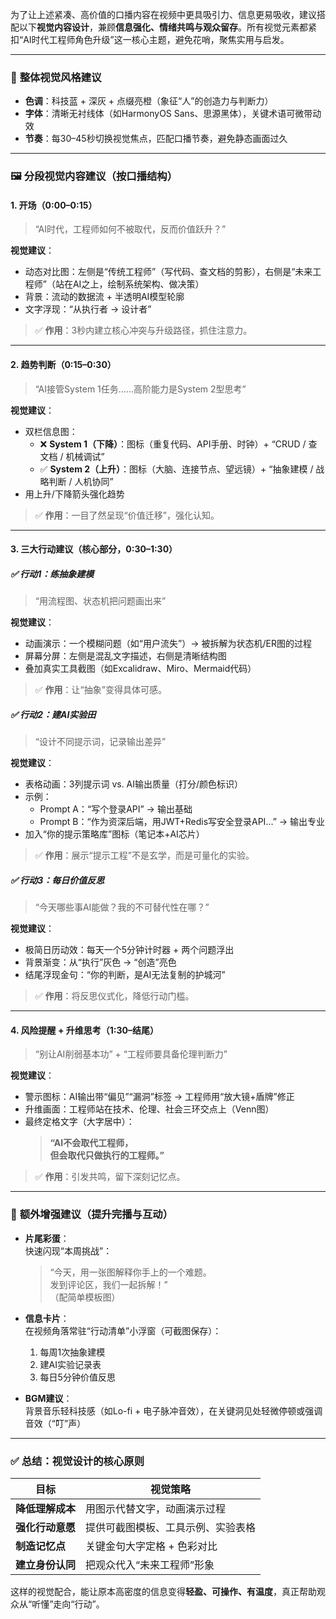 为了让上述紧凑、高价值的口播内容在视频中更具吸引力、信息更易吸收，建议搭配以下**视觉内容设计**，兼顾**信息强化、情绪共鸣与观众留存**。所有视觉元素都紧扣“AI时代工程师角色升级”这一核心主题，避免花哨，聚焦实用与启发。

---

### 🎯 **整体视觉风格建议**
- **色调**：科技蓝 + 深灰 + 点缀亮橙（象征“人”的创造力与判断力）  
- **字体**：清晰无衬线体（如HarmonyOS Sans、思源黑体），关键术语可微带动效  
- **节奏**：每30–45秒切换视觉焦点，匹配口播节奏，避免静态画面过久

---

### 🖼️ **分段视觉内容建议（按口播结构）**

#### 1. **开场（0:00–0:15）**  
> “AI时代，工程师如何不被取代，反而价值跃升？”

**视觉建议**：  
- 动态对比图：左侧是“传统工程师”（写代码、查文档的剪影），右侧是“未来工程师”（站在AI之上，绘制系统架构、做决策）  
- 背景：流动的数据流 + 半透明AI模型轮廓  
- 文字浮现：“从执行者 → 设计者”

> ✅ **作用**：3秒内建立核心冲突与升级路径，抓住注意力。

---

#### 2. **趋势判断（0:15–0:30）**  
> “AI接管System 1任务……高阶能力是System 2型思考”

**视觉建议**：  
- 双栏信息图：  
  - ❌ **System 1（下降）**：图标（重复代码、API手册、时钟）+ “CRUD / 查文档 / 机械调试”  
  - ✅ **System 2（上升）**：图标（大脑、连接节点、望远镜）+ “抽象建模 / 战略判断 / 人机协同”  
- 用上升/下降箭头强化趋势

> ✅ **作用**：一目了然呈现“价值迁移”，强化认知。

---

#### 3. **三大行动建议（核心部分，0:30–1:30）**

##### ✅ **行动1：练抽象建模**  
> “用流程图、状态机把问题画出来”

**视觉建议**：  
- 动画演示：一个模糊问题（如“用户流失”）→ 被拆解为状态机/ER图的过程  
- 屏幕分屏：左侧是混乱文字描述，右侧是清晰结构图  
- 叠加真实工具截图（如Excalidraw、Miro、Mermaid代码）

> ✅ **作用**：让“抽象”变得具体可感。

##### ✅ **行动2：建AI实验田**  
> “设计不同提示词，记录输出差异”

**视觉建议**：  
- 表格动画：3列提示词 vs. AI输出质量（打分/颜色标识）  
- 示例：  
  - Prompt A：“写个登录API” → 输出基础  
  - Prompt B：“作为资深后端，用JWT+Redis写安全登录API…” → 输出专业  
- 加入“你的提示策略库”图标（笔记本+AI芯片）

> ✅ **作用**：展示“提示工程”不是玄学，而是可量化的实验。

##### ✅ **行动3：每日价值反思**  
> “今天哪些事AI能做？我的不可替代性在哪？”

**视觉建议**：  
- 极简日历动效：每天一个5分钟计时器 + 两个问题浮出  
- 背景渐变：从“执行”灰色 → “创造”亮色  
- 结尾浮现金句：“你的判断，是AI无法复制的护城河”

> ✅ **作用**：将反思仪式化，降低行动门槛。

---

#### 4. **风险提醒 + 升维思考（1:30–结尾）**  
> “别让AI削弱基本功” + “工程师要具备伦理判断力”

**视觉建议**：  
- 警示图标：AI输出带“偏见”“漏洞”标签 → 工程师用“放大镜+盾牌”修正  
- 升维画面：工程师站在技术、伦理、社会三环交点上（Venn图）  
- 最终定格文字（大字居中）：  
  > **“AI不会取代工程师，  
  > 但会取代只做执行的工程师。”**

> ✅ **作用**：引发共鸣，留下深刻记忆点。

---

### 🎁 **额外增强建议（提升完播与互动）**

- **片尾彩蛋**：  
  快速闪现“本周挑战”：  
  > “今天，用一张图解释你手上的一个难题。  
  > 发到评论区，我们一起拆解！”  
  （配简单模板图）

- **信息卡片**：  
  在视频角落常驻“行动清单”小浮窗（可截图保存）：  
  1. 每周1次抽象建模  
  2. 建AI实验记录表  
  3. 每日5分钟价值反思

- **BGM建议**：  
  背景音乐轻科技感（如Lo-fi + 电子脉冲音效），在关键洞见处轻微停顿或强调音效（“叮”声）

---

### ✅ 总结：视觉设计的核心原则

| 目标 | 视觉策略 |
|------|--------|
| **降低理解成本** | 用图示代替文字，动画演示过程 |
| **强化行动意愿** | 提供可截图模板、工具示例、实验表格 |
| **制造记忆点** | 关键金句大字定格 + 色彩对比 |
| **建立身份认同** | 把观众代入“未来工程师”形象 |

这样的视觉配合，能让原本高密度的信息变得**轻盈、可操作、有温度**，真正帮助观众从“听懂”走向“行动”。